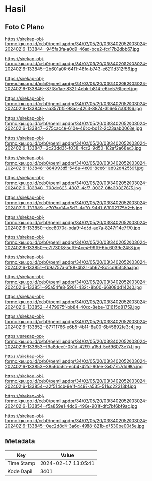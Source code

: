 # Hasil

## Foto C Plano

https://sirekap-obj-formc.kpu.go.id/ceb0/pemilu/pdpr/34/02/05/20/03/3402052003024-20240216-133844--945fa3fa-a0d9-46ad-bce2-fcc17b2dbb67.jpg

https://sirekap-obj-formc.kpu.go.id/ceb0/pemilu/pdpr/34/02/05/20/03/3402052003024-20240216-133845--2b601a06-64f1-48fe-b743-e6211d312f56.jpg

https://sirekap-obj-formc.kpu.go.id/ceb0/pemilu/pdpr/34/02/05/20/03/3402052003024-20240216-133846--87f8c1ae-832f-4ebb-b814-e6be576fceef.jpg

https://sirekap-obj-formc.kpu.go.id/ceb0/pemilu/pdpr/34/02/05/20/03/3402052003024-20240216-133846--aa357bf5-98ac-4203-8874-3b6e57c00f06.jpg

https://sirekap-obj-formc.kpu.go.id/ceb0/pemilu/pdpr/34/02/05/20/03/3402052003024-20240216-133847--275cac46-610e-46bc-bd12-2c23aab0063e.jpg

https://sirekap-obj-formc.kpu.go.id/ceb0/pemilu/pdpr/34/02/05/20/03/3402052003024-20240216-133847--2c23dd36-f038-4cc2-9d50-182af2a68ac3.jpg

https://sirekap-obj-formc.kpu.go.id/ceb0/pemilu/pdpr/34/02/05/20/03/3402052003024-20240216-133848--884993d5-548a-4d09-8ce6-1ad02d42569f.jpg

https://sirekap-obj-formc.kpu.go.id/ceb0/pemilu/pdpr/34/02/05/20/03/3402052003024-20240216-133848--708dc625-4887-4ef7-8037-8ffa30327675.jpg

https://sirekap-obj-formc.kpu.go.id/ceb0/pemilu/pdpr/34/02/05/20/03/3402052003024-20240216-133849--c707ae14-a5d3-4e30-9441-63092775b2cb.jpg

https://sirekap-obj-formc.kpu.go.id/ceb0/pemilu/pdpr/34/02/05/20/03/3402052003024-20240216-133850--dcc8070d-bda9-4d5d-ae7a-8247f14e7f70.jpg

https://sirekap-obj-formc.kpu.go.id/ceb0/pemilu/pdpr/34/02/05/20/03/3402052003024-20240216-133850--e7f730f8-5cf9-4ce4-99f9-6bc6039e2458.jpg

https://sirekap-obj-formc.kpu.go.id/ceb0/pemilu/pdpr/34/02/05/20/03/3402052003024-20240216-133851--fb9a757a-af88-4b2a-bb67-8c2cd95fc8aa.jpg

https://sirekap-obj-formc.kpu.go.id/ceb0/pemilu/pdpr/34/02/05/20/03/3402052003024-20240216-133851--95a54fe8-5901-432c-8b00-66808dd142d0.jpg

https://sirekap-obj-formc.kpu.go.id/ceb0/pemilu/pdpr/34/02/05/20/03/3402052003024-20240216-133852--4479975f-bb84-40cc-8ebe-131615d81759.jpg

https://sirekap-obj-formc.kpu.go.id/ceb0/pemilu/pdpr/34/02/05/20/03/3402052003024-20240216-133852--87711766-e6b5-4b14-8a00-6b45892fe3c4.jpg

https://sirekap-obj-formc.kpu.go.id/ceb0/pemilu/pdpr/34/02/05/20/03/3402052003024-20240216-133853--f9a8dee0-051d-4299-a15d-5c696073e74f.jpg

https://sirekap-obj-formc.kpu.go.id/ceb0/pemilu/pdpr/34/02/05/20/03/3402052003024-20240216-133853--3856b56b-ecb4-42fd-90ee-3e077c7dd98a.jpg

https://sirekap-obj-formc.kpu.go.id/ceb0/pemilu/pdpr/34/02/05/20/03/3402052003024-20240216-133854--a2f514cb-9e1f-4497-a535-511cc22313bf.jpg

https://sirekap-obj-formc.kpu.go.id/ceb0/pemilu/pdpr/34/02/05/20/03/3402052003024-20240216-133854--f5a859e1-4dc6-490e-901f-dfc7bf6bf9ac.jpg

https://sirekap-obj-formc.kpu.go.id/ceb0/pemilu/pdpr/34/02/05/20/03/3402052003024-20240216-133845--0ec2d8d4-3a6d-4988-821b-d7530be00d5e.jpg


## Metadata

| Key        | Value               |
| ---------- | ------------------- |
| Time Stamp | 2024-02-17 13:05:41 |
| Kode Dapil | 3401                |



